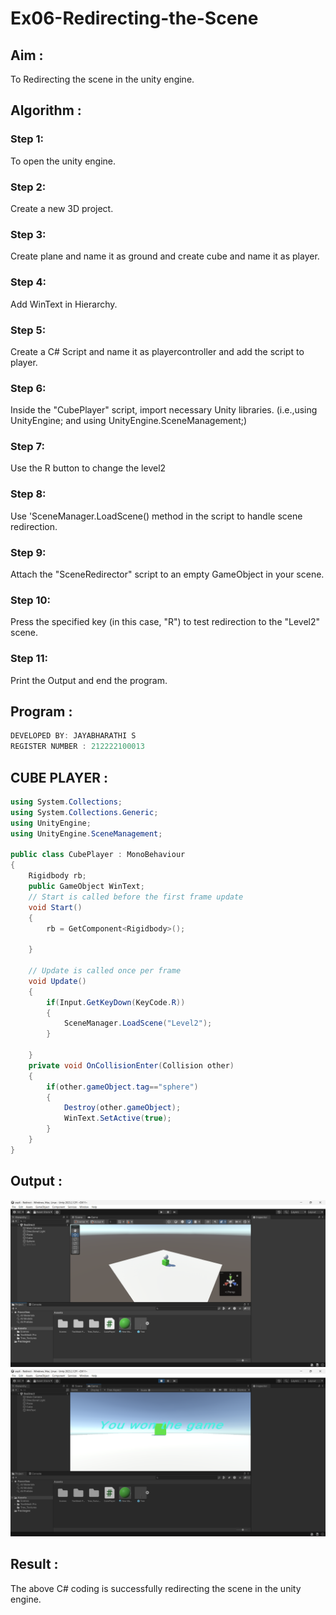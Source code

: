 # Ex06-Redirecting-the-Scene
## Aim :
To Redirecting the scene in the unity engine.

## Algorithm :
### Step 1:
 To open the unity engine.

### Step 2: 
Create a new 3D project.

### Step 3:
 Create plane and name it as ground and create cube and name it as player.

### Step 4:
 Add WinText in Hierarchy.

### Step 5:
 Create a C# Script and name it as playercontroller and add the script to player.

### Step 6:
Inside the "CubePlayer" script, import necessary Unity libraries. (i.e.,using UnityEngine; and using UnityEngine.SceneManagement;) 

### Step 7:
Use the R button to change the level2

### Step 8:
Use 'SceneManager.LoadScene() method in the script to handle scene redirection.

### Step 9:
Attach the "SceneRedirector" script to an empty GameObject in your scene.

### Step 10:
Press the specified key (in this case, "R") to test redirection to the "Level2" scene.

### Step 11:
Print the Output and end the program.


## Program :

```C#
DEVELOPED BY: JAYABHARATHI S
REGISTER NUMBER : 212222100013
```

## CUBE PLAYER :

```C#
using System.Collections;
using System.Collections.Generic;
using UnityEngine;
using UnityEngine.SceneManagement;

public class CubePlayer : MonoBehaviour
{
    Rigidbody rb;
    public GameObject WinText;
    // Start is called before the first frame update
    void Start()
    {
        rb = GetComponent<Rigidbody>();
        
    }

    // Update is called once per frame
    void Update()
    {
        if(Input.GetKeyDown(KeyCode.R))
        {
            SceneManager.LoadScene("Level2");
        }
        
    }
    private void OnCollisionEnter(Collision other)
    {
        if(other.gameObject.tag=="sphere")
        {
            Destroy(other.gameObject);
            WinText.SetActive(true);
        }
    }
}

```
## Output :
![](./view.png)
![](./game.png)


## Result :
The above C# coding is successfully redirecting the scene in the unity engine.